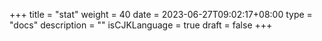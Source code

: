 +++
title = "stat"
weight = 40
date = 2023-06-27T09:02:17+08:00
type = "docs"
description = ""
isCJKLanguage = true
draft = false
+++